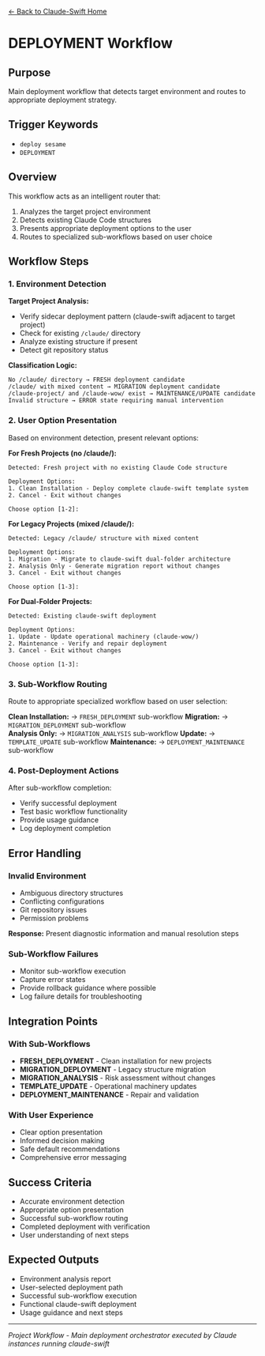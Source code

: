 [← Back to Claude-Swift Home](../../../README.md)

# DEPLOYMENT Workflow

## Purpose
Main deployment workflow that detects target environment and routes to appropriate deployment strategy.

## Trigger Keywords
- `deploy sesame`
- `DEPLOYMENT`

## Overview
This workflow acts as an intelligent router that:
1. Analyzes the target project environment
2. Detects existing Claude Code structures
3. Presents appropriate deployment options to the user
4. Routes to specialized sub-workflows based on user choice

## Workflow Steps

### 1. Environment Detection
**Target Project Analysis:**
- Verify sidecar deployment pattern (claude-swift adjacent to target project)
- Check for existing `/claude/` directory
- Analyze existing structure if present
- Detect git repository status

**Classification Logic:**
```
No /claude/ directory → FRESH deployment candidate
/claude/ with mixed content → MIGRATION deployment candidate  
/claude-project/ and /claude-wow/ exist → MAINTENANCE/UPDATE candidate
Invalid structure → ERROR state requiring manual intervention
```

### 2. User Option Presentation
Based on environment detection, present relevant options:

**For Fresh Projects (no /claude/):**
```
Detected: Fresh project with no existing Claude Code structure

Deployment Options:
1. Clean Installation - Deploy complete claude-swift template system
2. Cancel - Exit without changes

Choose option [1-2]:
```

**For Legacy Projects (mixed /claude/):**
```
Detected: Legacy /claude/ structure with mixed content

Deployment Options:
1. Migration - Migrate to claude-swift dual-folder architecture
2. Analysis Only - Generate migration report without changes
3. Cancel - Exit without changes

Choose option [1-3]:
```

**For Dual-Folder Projects:**
```
Detected: Existing claude-swift deployment

Deployment Options:
1. Update - Update operational machinery (claude-wow/)
2. Maintenance - Verify and repair deployment
3. Cancel - Exit without changes

Choose option [1-3]:
```

### 3. Sub-Workflow Routing
Route to appropriate specialized workflow based on user selection:

**Clean Installation:** → `FRESH_DEPLOYMENT` sub-workflow
**Migration:** → `MIGRATION_DEPLOYMENT` sub-workflow  
**Analysis Only:** → `MIGRATION_ANALYSIS` sub-workflow
**Update:** → `TEMPLATE_UPDATE` sub-workflow
**Maintenance:** → `DEPLOYMENT_MAINTENANCE` sub-workflow

### 4. Post-Deployment Actions
After sub-workflow completion:
- Verify successful deployment
- Test basic workflow functionality
- Provide usage guidance
- Log deployment completion

## Error Handling

### Invalid Environment
- Ambiguous directory structures
- Conflicting configurations
- Git repository issues
- Permission problems

**Response:** Present diagnostic information and manual resolution steps

### Sub-Workflow Failures
- Monitor sub-workflow execution
- Capture error states
- Provide rollback guidance where possible
- Log failure details for troubleshooting

## Integration Points

### With Sub-Workflows
- **FRESH_DEPLOYMENT** - Clean installation for new projects
- **MIGRATION_DEPLOYMENT** - Legacy structure migration  
- **MIGRATION_ANALYSIS** - Risk assessment without changes
- **TEMPLATE_UPDATE** - Operational machinery updates
- **DEPLOYMENT_MAINTENANCE** - Repair and validation

### With User Experience
- Clear option presentation
- Informed decision making
- Safe default recommendations
- Comprehensive error messaging

## Success Criteria
- Accurate environment detection
- Appropriate option presentation
- Successful sub-workflow routing
- Completed deployment with verification
- User understanding of next steps

## Expected Outputs
- Environment analysis report
- User-selected deployment path
- Successful sub-workflow execution
- Functional claude-swift deployment
- Usage guidance and next steps

---

*Project Workflow - Main deployment orchestrator executed by Claude instances running claude-swift*